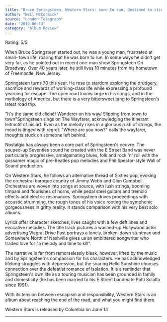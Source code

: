 ```yaml
---
title: "Bruce Springsteen, Western Stars: born to run, destined to stick around"
author: "Neil McCormick"
source: "London Telegraph"
date: "2019-06-13"
category: "Album Review"
---
```


Rating: 5/5

When Bruce Springsteen started out, he was a young man, frustrated at small- town life, roaring that he was born to run. In some ways he didn't get very far, as he pointed out in recent one-man show Springsteen On Broadway. Over 40 years later, he still lives 10 minutes from his hometown of Freemantle, New Jersey.

Springsteen turns 70 this year. He rose to stardom exploring the drudgery, sacrifice and rewards of working-class life while expressing a profound yearning for escape. The open road looms large in his songs, and in the mythology of America, but there is a very bittersweet tang to Springsteen's latest road trip.

"It's the same old cliché/ Wanderer on his way/ Slipping from town to town"Springsteen sings on The Wayfarer, acknowledging the itinerant leitmotif of his art. Even as the melody rises in a glorious rush of strings, the mood is tinged with regret. "Where are you now?" calls the wayfarer, thoughts stuck on someone left behind.

Nostalgia has always been a core part of Springsteen's oeuvre. The souped-up Seventies sound he created with the E Street Band was never particularly progressive, amalgamating blues, folk and rock 'n' roll with the gossamer magic of pre-Beatles pop melodies and Phil Spector-style Wall of Sound production.

On Western Stars, he follows an alternative thread of Sixties pop, evoking the orchestral baroque country of Jimmy Webb and Glen Campbell. Orchestras are woven into songs at source, with lush strings, booming timpani and flourishes of horns, while pedal steel guitars and tremolo effects add electric resonances. Springsteen drives proceedings with acoustic strumming, the rough tones of his voice rooting the symphonic gorgeousness in gritty reality. It stands comparison with his very best solo albums.

Lyrics offer character sketches, lives caught with a few deft lines and evocative melodies. The title track pictures a washed-up Hollywood actor advertising Viagra, Drive Fast portrays a lonely, broken-down stuntman and Somewhere North of Nashville gives us an embittered songwriter who traded love for "a melody and time to kill".

The narrative is far from remorselessly bleak, however, lifted by the music and by Springsteen's compassion for his characters. He has acknowledged lifelong struggles with depression, but the soaring Hello Sunshine chooses connection over the defeatist romance of isolation. It is a reminder that Springsteen's own life as a touring musician has been grounded in family and domesticity (he has been married to his E Street bandmate Patti Scialfa since 1991).

With its tension between escapism and responsibility, Western Stars is an album about reaching the end of the road, and what you might find there.

Western Stars is released by Columbia on June 14

---
